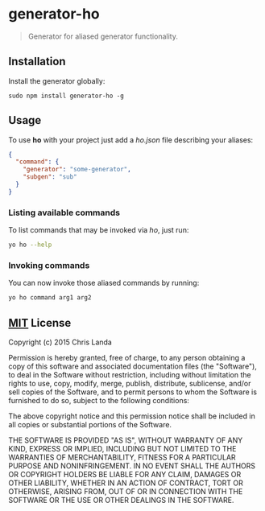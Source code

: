 # generator-ho
>Generator for aliased generator functionality.

## Installation
Install the generator globally:

    sudo npm install generator-ho -g

## Usage
To use **ho** with your project just add a *ho.json* file describing your aliases:
```JSON
{
  "command": {
    "generator": "some-generator",
    "subgen": "sub"
  }
}
```

### Listing available commands
To list commands that may be invoked via *ho*, just run:
```Bash
yo ho --help
```

### Invoking commands
You can now invoke those aliased commands by running:
```Bash
yo ho command arg1 arg2
```

## [MIT](https://opensource.org/licenses/MIT) License
Copyright (c) 2015 Chris Landa

Permission is hereby granted, free of charge, to any person obtaining a copy
of this software and associated documentation files (the "Software"), to deal
in the Software without restriction, including without limitation the rights
to use, copy, modify, merge, publish, distribute, sublicense, and/or sell
copies of the Software, and to permit persons to whom the Software is
furnished to do so, subject to the following conditions:

The above copyright notice and this permission notice shall be included in
all copies or substantial portions of the Software.

THE SOFTWARE IS PROVIDED "AS IS", WITHOUT WARRANTY OF ANY KIND, EXPRESS OR
IMPLIED, INCLUDING BUT NOT LIMITED TO THE WARRANTIES OF MERCHANTABILITY,
FITNESS FOR A PARTICULAR PURPOSE AND NONINFRINGEMENT.  IN NO EVENT SHALL THE
AUTHORS OR COPYRIGHT HOLDERS BE LIABLE FOR ANY CLAIM, DAMAGES OR OTHER
LIABILITY, WHETHER IN AN ACTION OF CONTRACT, TORT OR OTHERWISE, ARISING FROM,
OUT OF OR IN CONNECTION WITH THE SOFTWARE OR THE USE OR OTHER DEALINGS IN
THE SOFTWARE.
